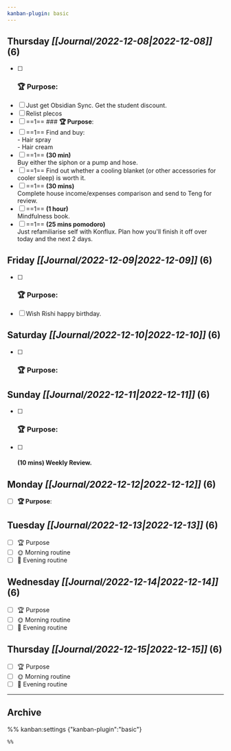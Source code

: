 ```yaml
---
kanban-plugin: basic
---
```


## **Thursday** *[[Journal/2022-12-08|2022-12-08]]* (6)

- [ ] ### **🏆 Purpose**:
- [ ] Just get Obsidian Sync. Get the student discount.
- [ ] Relist plecos
- [ ] ==1== ### **🏆 Purpose**:
- [ ] ==1== Find and buy:<br>- Hair spray<br>- Hair cream
- [ ] ==1== **(30 min)**<br>Buy either the siphon or a pump and hose.
- [ ] ==1== Find out whether a cooling blanket (or other accessories for cooler sleep) is worth it.
- [ ] ==1== **(30 mins)**<br>Complete house income/expenses comparison and send to Teng for review.
- [ ] ==1== **(1 hour)**<br>Mindfulness book.
- [ ] ==1== **(25 mins pomodoro)**<br>Just refamiliarise self with Konflux. Plan how you'll finish it off over today and the next 2 days.

## **Friday** *[[Journal/2022-12-09|2022-12-09]]* (6)

- [ ] ### **🏆 Purpose**:
- [ ] Wish Rishi happy birthday.

## **Saturday** *[[Journal/2022-12-10|2022-12-10]]* (6)

- [ ] ### **🏆 Purpose**:

## **Sunday** *[[Journal/2022-12-11|2022-12-11]]* (6)

- [ ] ### **🏆 Purpose**:
- [ ] #### **(10 mins)** Weekly Review.

## **Monday** *[[Journal/2022-12-12|2022-12-12]]* (6)

- [ ] **🏆 Purpose**:

## **Tuesday** *[[Journal/2022-12-13|2022-12-13]]* (6)

- [ ] 🏆 Purpose
- [ ] 🌞 Morning routine
- [ ] 🌙 Evening routine

## **Wednesday** *[[Journal/2022-12-14|2022-12-14]]* (6)

- [ ] 🏆 Purpose
- [ ] 🌞 Morning routine
- [ ] 🌙 Evening routine

## **Thursday** *[[Journal/2022-12-15|2022-12-15]]* (6)

- [ ] 🏆 Purpose
- [ ] 🌞 Morning routine
- [ ] 🌙 Evening routine

***

## Archive



%% kanban:settings
{"kanban-plugin":"basic"}
```
%%
